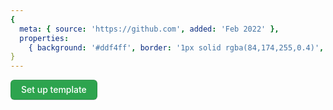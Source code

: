 ```yaml
---
{
  meta: { source: 'https://github.com', added: 'Feb 2022' },
  properties:
    { background: '#ddf4ff', border: '1px solid rgba(84,174,255,0.4)', borderRadius: '6px' }
}
---
```


<a class="btn">Set up template</a>

<style>
  .btn:hover {
    background-color: #2c974b;
    border-color: rgba(27, 31, 36, 0.15);
  }
  .btn {
    transition: 0.2s cubic-bezier(0.3, 0, 0.5, 1);
    transition-property: all;
    transition-property: color, background-color, border-color;

    position: relative;
    display: inline-block;
    padding: 5px 16px;
    font-size: 14px;
    font-weight: 500;
    line-height: 20px;
    white-space: nowrap;
    vertical-align: middle;
    cursor: pointer;
    -webkit-user-select: none;
    user-select: none;
    border: 1px solid;
    border-top-color: currentcolor;
    border-right-color: currentcolor;
    border-bottom-color: currentcolor;
    border-left-color: currentcolor;
    border-radius: 6px;
    -webkit-appearance: none;
    -moz-appearance: none;
    appearance: none;
    text-decoration: none;

    font-family: -apple-system, BlinkMacSystemFont, 'Segoe UI', Helvetica, Arial, sans-serif,
      'Apple Color Emoji', 'Segoe UI Emoji';

    color: #ffffff;
    background-color: #2da44e;
    border-color: rgba(27, 31, 36, 0.15);
    box-shadow: 0 1px 0 rgba(27, 31, 36, 0.1), inset 0 1px 0 rgba(255, 255, 255, 0.03);
  }
</style>
